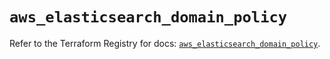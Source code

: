 # `aws_elasticsearch_domain_policy`

Refer to the Terraform Registry for docs: [`aws_elasticsearch_domain_policy`](https://registry.terraform.io/providers/hashicorp/aws/4.54.0/docs/resources/elasticsearch_domain_policy).
